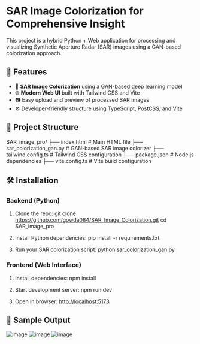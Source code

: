 # SAR Image Colorization for Comprehensive Insight 

This project is a hybrid Python + Web application for processing and visualizing Synthetic Aperture Radar (SAR) images using a GAN-based colorization approach.

## 🚀 Features

- 🎨 **SAR Image Colorization** using a GAN-based deep learning model 
- 🌐 **Modern Web UI** built with Tailwind CSS and Vite
- 📷 Easy upload and preview of processed SAR images
- ⚙️ Developer-friendly structure using TypeScript, PostCSS, and Vite

## 📁 Project Structure

SAR_image_pro/
├── index.html # Main HTML file
├── sar_colorization_gan.py # GAN-based SAR image colorizer
├── tailwind.config.ts # Tailwind CSS configuration
├── package.json # Node.js dependencies
├── vite.config.ts # Vite build configuration


## 🛠️ Installation

### Backend (Python)

1. Clone the repo:
    git clone https://github.com/gowda084/SAR_Image_Colorization.git
    cd SAR_image_pro
  
2. Install Python dependencies:
    pip install -r requirements.txt  

3. Run your SAR colorization script:
    python sar_colorization_gan.py

### Frontend (Web Interface)

1. Install dependencies:
    npm install

2. Start development server:
    npm run dev
   
3. Open in browser: [http://localhost:5173](http://localhost:5173)

## 📸 Sample Output

![image](https://github.com/user-attachments/assets/e5bbebe2-b3a3-433a-87d7-7271d05ea0da)
![image](https://github.com/user-attachments/assets/6c230c25-31eb-4bd7-9cc2-aac6581d983a)
![image](https://github.com/user-attachments/assets/ffe30893-256c-4f6e-85cb-4534fbc0952e)





